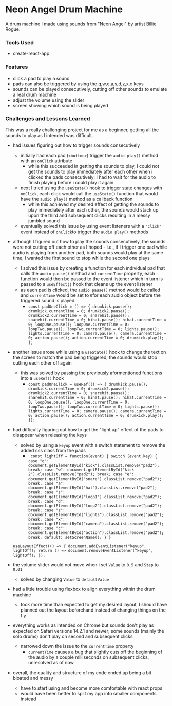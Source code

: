# Neon Angel Drum Machine

A drum machine I made using sounds from "Neon Angel" by artist Billie Rogue.

### Tools Used
- create-react-app


### Features
- click a pad to play a sound 
- pads can also be triggered by using the q,w,e,a,s,d,z,x,c keys
- sounds can be played consecutively, cutting off other sounds to emulate a real drum machine
- adjust the volume using the slider
- screen showing which sound is being played

### Challenges and Lessons Learned
This was a really challenging project for me as a beginner, getting all the sounds to play as I intended was difficult.

- had issues figuring out how to trigger sounds consecutively 
  - initially had each pad (`<button>`) trigger the `audio play()` method with an `onClick` attribute
    - while this succeeded in getting the sounds to play, I could not get the sounds to play immediately after each other when i clicked the pads consecutively; I had to wait 
      for the audio to finish playing before i could play it again
  - next I tried using the `useState()` hook to trigger state changes with `onClick`, each click would call the `useState()` function that would have the `audio play()` method as a callback function
    - while this achieved my desired effect of getting the sounds to play immediately after each other, the sounds would stack up upon the third and subsequent clicks resulting in a messy jumbled sound 
  - eventually solved this issue by using event listeners with a `"click"` event instead of `onClick`to trigger the `audio play()` methods
- although I figured out how to play the sounds consecutively, the sounds were not cutting off each other as I hoped - i.e., if I trigger one pad while audio is playing from another pad,
  both sounds would play at the same time; I wanted the first sound to stop while the second one plays 
  - I solved this issue by creating a function for each individual pad that calls the `audio pause()` method and `currentTime` property, each function would then be passed to the event listener which in turn is passed to a `useEffect()` hook that cleans up the event listener
  - as each pad is clicked, the `audio pause()` method would be called and `currentTime` would be set to `0`for each audio object before the triggered sound is played 
    - `const padOneClick = () => {
      drumkick.pause();
      drumkick.currentTime = 0;
      drumkick2.pause();
      drumkick2.currentTime = 0;
      snarehit.pause();
      snarehit.currentTime = 0;
      hihat.pause();
      hihat.currentTime = 0;
      loopOne.pause();
      loopOne.currentTime = 0;
      loopTwo.pause();
      loopTwo.currentTime = 0;
      lights.pause();
      lights.currentTime = 0;
      camera.pause();
      camera.currentTime = 0;
      action.pause();
      action.currentTime = 0;
      drumkick.play();
  };`
 - another issue arose while using a `useState()` hook to change the text on the screen to match the pad being triggered; the sounds would stop cutting each other off again 
   - this was solved by passing the previously aformentioned functions into a `useRef()` hook
     - `const padOneClick = useRef(() => {
       drumkick.pause();
       drumkick.currentTime = 0;
       drumkick2.pause();
       drumkick2.currentTime = 0;
       snarehit.pause();
       snarehit.currentTime = 0;
       hihat.pause();
       hihat.currentTime = 0;
       loopOne.pause();
       loopOne.currentTime = 0;
       loopTwo.pause();
       loopTwo.currentTime = 0;
       lights.pause();
       lights.currentTime = 0;
       camera.pause();
       camera.currentTime = 0;
       action.pause();
       action.currentTime = 0;
       drumkick.play();
  });`
 - had difficulty figuring out how to get the "light up" effect of the pads to disappear when releasing the keys 
   - solved by using a `keyup` event with a switch statement to remove the added css class from the pads
     - ` const lightOff = function(event) {
    switch (event.key) {
      case "q":
        document.getElementById("kick").classList.remove("pad2");
        break;
      case "w":
        document.getElementById("kick-2").classList.remove("pad2");
        break;
      case "e":
        document.getElementById("snare").classList.remove("pad2");
        break;
      case "a":
        document.getElementById("hat").classList.remove("pad2");  
        break;
      case "s":
        document.getElementById("loop1").classList.remove("pad2");  
        break;
      case "d":
        document.getElementById("loop2").classList.remove("pad2");  
        break;
      case "z":
        document.getElementById("lights").classList.remove("pad2");  
        break;
      case "x":
        document.getElementById("camera").classList.remove("pad2");  
        break;
      case "c":
        document.getElementById("action").classList.remove("pad2");  
        break;
      default:
        setScreenName();
    }
  }`
  
    `useLayoutEffect(() => {
      document.addEventListener("keyup", lightOff);
      return () => document.removeEventListener("keyup", lightOff);
    }); `
 - the volume slider would not move when i set `Value` to `0.5` and `Step` to `0.01`
   - solved by changing `Value` to `defaultValue`
 - had a little trouble using flexbox to align everything within the drum machine
   - took more time than expected to get my desired layout, I should have planned out the layout beforehand instead of changing things on the fly 
 - everything works as intended on Chrome but sounds don't play as expected on Safari versions 14.2.1 and newer; some sounds (mainly the solo drums) don't play on second and subsequent clicks
   - narrowed down the issue to the `currentTime` property
     - `currentTime` causes a bug that slightly cuts off the beginning of the audio by a couple milliseconds on subsequent clicks, unresolved as of now
 - overall, the quality and structure of my code ended up being a bit bloated and messy
   - have to start using and become more comfortable with react props 
   - would have been better to split my app into smaller components instead 

